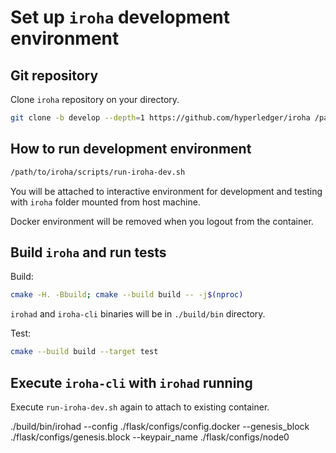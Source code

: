 # Set up `iroha` development environment

## Git repository

Clone `iroha` repository on your directory.

```bash
git clone -b develop --depth=1 https://github.com/hyperledger/iroha /path/to/iroha
```

## How to run development environment

```bash
/path/to/iroha/scripts/run-iroha-dev.sh
```

You will be attached to interactive environment for development and testing with `iroha` folder mounted from host machine.

Docker environment will be removed when you logout from the container.

## Build `iroha` and run tests

Build:
```bash
cmake -H. -Bbuild; cmake --build build -- -j$(nproc)
```

`irohad` and `iroha-cli` binaries will be in `./build/bin` directory.

Test:
```bash
cmake --build build --target test
```

## Execute `iroha-cli` with `irohad` running

Execute `run-iroha-dev.sh` again to attach to existing container.

./build/bin/irohad --config ./flask/configs/config.docker --genesis_block ./flask/configs/genesis.block --keypair_name ./flask/configs/node0